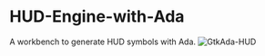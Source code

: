 # HUD-Engine-with-Ada
A workbench to generate HUD symbols with Ada.
![GtkAda-HUD](https://github.com/dynaverx/HUD-Engine-with-Ada/assets/15190686/0fc548e5-6c5f-49dd-8882-6538ccd90180)
